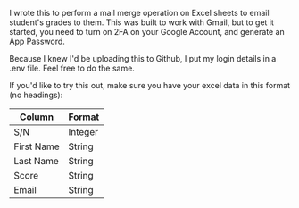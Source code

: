 I wrote this to perform a mail merge operation on Excel sheets to email student's grades to them. This was built to work with Gmail, but to get it started, you need to turn on 2FA on your Google Account, and generate an App Password.

Because I knew I'd be uploading this to Github, I put my login details in a .env file. Feel free to do the same.

If you'd like to try this out, make sure you have your excel data in this format (no headings):


| Column     | Format  |
| ------------ | --------- |
| S/N        | Integer |
| First Name | String  |
| Last Name  | String  |
| Score      | String  |
| Email      | String  |

